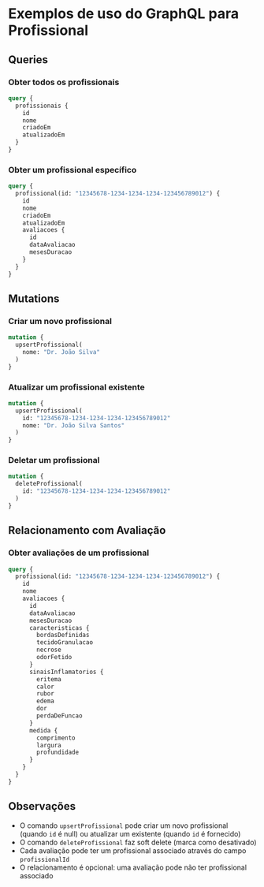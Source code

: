 # Exemplos de uso do GraphQL para Profissional

## Queries

### Obter todos os profissionais
```graphql
query {
  profissionais {
    id
    nome
    criadoEm
    atualizadoEm
  }
}
```

### Obter um profissional específico
```graphql
query {
  profissional(id: "12345678-1234-1234-1234-123456789012") {
    id
    nome
    criadoEm
    atualizadoEm
    avaliacoes {
      id
      dataAvaliacao
      mesesDuracao
    }
  }
}
```

## Mutations

### Criar um novo profissional
```graphql
mutation {
  upsertProfissional(
    nome: "Dr. João Silva"
  )
}
```

### Atualizar um profissional existente
```graphql
mutation {
  upsertProfissional(
    id: "12345678-1234-1234-1234-123456789012"
    nome: "Dr. João Silva Santos"
  )
}
```

### Deletar um profissional
```graphql
mutation {
  deleteProfissional(
    id: "12345678-1234-1234-1234-123456789012"
  )
}
```

## Relacionamento com Avaliação

### Obter avaliações de um profissional
```graphql
query {
  profissional(id: "12345678-1234-1234-1234-123456789012") {
    id
    nome
    avaliacoes {
      id
      dataAvaliacao
      mesesDuracao
      caracteristicas {
        bordasDefinidas
        tecidoGranulacao
        necrose
        odorFetido
      }
      sinaisInflamatorios {
        eritema
        calor
        rubor
        edema
        dor
        perdaDeFuncao
      }
      medida {
        comprimento
        largura
        profundidade
      }
    }
  }
}
```

## Observações

- O comando `upsertProfissional` pode criar um novo profissional (quando `id` é null) ou atualizar um existente (quando `id` é fornecido)
- O comando `deleteProfissional` faz soft delete (marca como desativado)
- Cada avaliação pode ter um profissional associado através do campo `profissionalId`
- O relacionamento é opcional: uma avaliação pode não ter profissional associado












